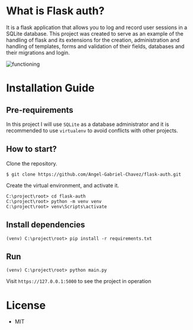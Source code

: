 # What is Flask auth?

It is a flask application that allows you to log and record user sessions in a SQLite database. This project was created to serve as an example of the handling of flask and its extensions for the creation, administration and handling of templates, forms and validation of their fields, databases and their migrations and login.

![functioning](https://github.com/Angel-Gabriel-Chavez/flask-auth/blob/main/app/static/images/res/functioning.gif)

# Installation Guide
## Pre-requirements
In this project I will use `SQLite` as a database administrator and it is recommended to use `virtualenv` to avoid conflicts with other projects.

## How to start?
Clone the repository.
```
$ git clone https://github.com/Angel-Gabriel-Chavez/flask-auth.git
```
Create the virtual environment, and activate it.
```
C:\project\root> cd flask-auth
C:\project\root> python -m venv venv
C:\project\root> venv\Scripts\activate
```

## Install dependencies
```
(venv) C:\project\root> pip install -r requirements.txt
```

## Run 
```
(venv) C:\project\root> python main.py
```
Visit `https://127.0.0.1:5000` to see the project in operation
# License
- MIT